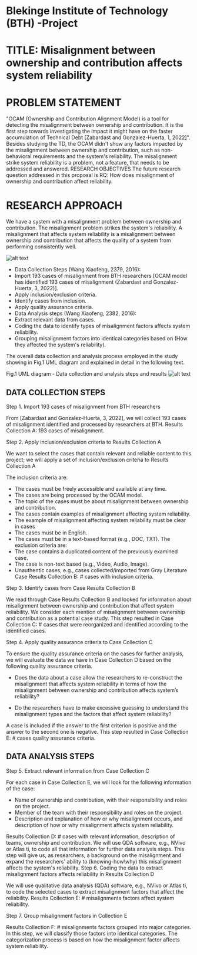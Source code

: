 # Blekinge Institute of Technology (BTH) -Project
# TITLE: Misalignment between ownership and contribution affects system reliability
# PROBLEM STATEMENT	
"OCAM (Ownership and Contribution Alignment Model) is a tool for detecting the misalignment between ownership and contribution. It is the first step towards investigating the impact it might have on the faster accumulation of Technical Debt [Zabardast and Gonzalez-Huerta, 1, 2022]". Besides studying the TD, the OCAM didn't show any factors impacted by the misalignment between ownership and contribution, such as non-behavioral requirements and the system's reliability. The misalignment strike system reliability is a problem, not a feature, that needs to be addressed and answered.
RESEARCH OBJECTIVES 
The future research question addressed in this proposal is RQ: How does misalignment of ownership and contribution affect reliability.

# RESEARCH APPROACH	
We have a system with a misalignment problem between ownership and contribution. The misalignment problem strikes the system's reliability. A misalignment that affects system reliability is a misalignment between ownership and contribution that affects the quality of a system from performing consistently well.

![alt text](https://github.com/HeiderJeffer/BTH-Project/blob/main/image/Screenshot%202023-01-13%20211050.png)

-	Data Collection Steps (Wang Xiaofeng, 2379, 2016):
-	Import 193 cases of misalignment from BTH researchers [OCAM model has identified 193 cases of misalignment (Zabardast and Gonzalez-Huerta, 3, 2022)].
- Apply inclusion/exclusion criteria.
- Identify cases from inclusion.
- Apply quality assurance criteria.
-	Data Analysis steps (Wang Xiaofeng, 2382, 2016):
- Extract relevant data from cases.
- Coding the data to identify types of misalignment factors affects system reliability.
- Grouping misalignment factors into identical categories based on (How they affected the system's reliability).

The overall data collection and analysis process employed in the study showing in Fig.1 UML diagram and explained in detail in the following text.

Fig.1 UML diagram - Data collection and analysis steps and results
![alt text](https://github.com/HeiderJeffer/BTH-Project/blob/main/image/TS%202%20Diagram%20BTH%20Ph.D..drawio.png)


## DATA COLLECTION STEPS 

Step 1. Import 193 cases of misalignment from BTH researchers	
	
From [Zabardast and Gonzalez-Huerta, 3, 2022], we will collect 193 cases of misalignment identified and processed by researchers at BTH. Results Collection A: 193 cases of misalignment.	

Step 2. Apply inclusion/exclusion criteria to Results Collection A	

We want to select the cases that contain relevant and reliable content to this project; we will apply a set of inclusion/exclusion criteria to Results Collection A	

The inclusion criteria are:
-	The cases must be freely accessible and available at any time.
-	The cases are being processed by the OCAM model.
-	The topic of the cases must be about misalignment between ownership and contribution.
-	The cases contain examples of misalignment affecting system reliability. 
-	The example of misalignment affecting system reliability must be clear in cases 
-	The cases must be in English.
-	The cases must be in a text-based format (e.g., DOC, TXT).
The exclusion criteria are:
-	The case contains a duplicated content of the previously examined case.
-	The case is non-text based (e.g., Video, Audio, Image).
-	Unauthentic cases, e.g., cases collected/imported from Gray Literature 
Case Results Collection B: # cases with inclusion criteria.


Step 3. Identify cases from Case Results Collection B	

We read through Case Results Collection B and looked for information about misalignment between ownership and contribution that affect system reliability. We consider each mention of misalignment between ownership and contribution as a potential case study. This step resulted in Case Collection C: # cases that were reorganized and identified according to the identified cases.

Step 4. Apply quality assurance criteria to Case Collection C	
	
To ensure the quality assurance criteria on the cases for further analysis, we will evaluate the data we have in Case Collection D based on the following quality assurance criteria. 

-	Does the data about a case allow the researchers to re-construct the misalignment that affects system reliability in terms of how the misalignment between ownership and contribution affects system’s reliability?	

-	Do the researchers have to make excessive guessing to understand the misalignment types and the factors that affect system reliability?

 A case is included if the answer to the first criterion is positive and the answer to the second one is negative. This step resulted in Case Collection E: # cases quality assurance criteria.

## DATA ANALYSIS STEPS

Step 5. Extract relevant information from Case Collection C

For each case in Case Collection E, we will look for the following information of the case:
-	Name of ownership and contribution, with their responsibility and roles on the project.
-	Member of the team with their responsibility and roles on the project.
-	Description and explanation of how or why misalignment occurs, and description of how or why misalignment affects system reliability.

Results Collection D: # cases with relevant information, description of teams, ownership and contribution. We will use QDA software, e.g., NVivo or Atlas ti, to code all that information for further data analysis steps. This step will give us, as researchers, a background on the misalignment and expand the researchers' ability to (knowing-how\why) this misalignment affects the system's reliability.
Step 6. Coding the data to extract misalignment factors affects reliability in Results Collection D	
	
We will use qualitative data analysis (QDA) software, e.g., NVivo or Atlas ti, to code the selected cases to extract misalignment factors that affect the reliability. Results Collection E: # misalignments factors affect system reliability.

Step 7. Group misalignment factors in Collection E	

Results Collection F: # misalignments factors grouped into major categories. In this step, we will classify those factors into identical categories. The categorization process is based on how the misalignment factor affects system reliability.

